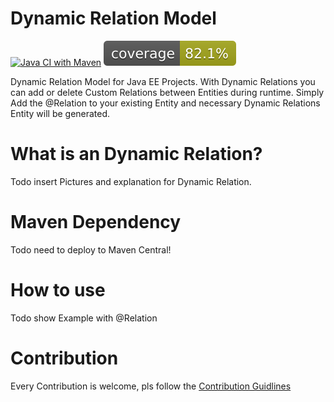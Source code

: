 # Dynamic Relation Model

[![Java CI with Maven](https://github.com/Mom0aut/DynamicRelations/actions/workflows/maven.yml/badge.svg)](https://github.com/Mom0aut/DynamicRelations/actions/workflows/maven.yml) [![Coverage](.github/badges/jacoco.svg)](https://github.com/Mom0aut/DynamicRelations/actions/workflows/maven.yml)


Dynamic Relation Model for Java EE Projects. With Dynamic Relations you can add or delete Custom Relations between Entities during runtime. Simply Add the @Relation to your existing Entity and necessary Dynamic Relations Entity will be generated. 

# What is an Dynamic Relation?

Todo insert Pictures and explanation for Dynamic Relation.

# Maven Dependency

Todo need to deploy to Maven Central!

# How to use
Todo show Example with @Relation



# Contribution

Every Contribution is welcome, pls follow the [Contribution Guidlines](https://github.com/Mom0aut/DynamicRelations/blob/master/Contributing.md)

